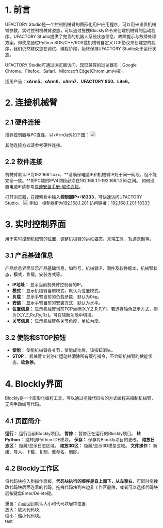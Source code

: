 # 1. 前言
UFACTORY Studio是一个控制机械臂的图形化用户应用程序，可以用来设置机械臂参数，实时控制机械臂姿态，可以通过拖拽Blockly命令来创建机械臂的运动程序。UFACTORY Studio提供了完善的机器人系统状态信息、故障提示与故障处理方案，即使您通过Python SDK/C++/ROS或机械臂自定义TCP协议来创建您的程序，我们仍然建议您在调试、编程阶段，始终保持UFACTORY Studio处于运行状态。    

UFACTORY Studio可通过浏览器访问，现已兼容的浏览器有：Google Chrome、Firefox、Safari、Microsoft Edge(Chromium内核)。   

适用产品：**xArm5、xArm6、xArm7、UFACTORY 850、Lite6。**
# 2. 连接机械臂
## 2.1 硬件连接
推荐控制器与PC直连，以xArm为例如下图： 
![](./assets/product_info_cn.png)



其他连接方式请参考硬件连接。

## 2.2 软件连接
机械臂默认IP为192.168.1.xxx，**请确保电脑IP和机械臂IP处于同一网段，但不能完全一致。**即PC端的IPV4网段必须在192.168.1.1-192.168.1.255之间。
如何设置电脑IP请参考[快速安装手册-软件连接](https://www.cn.ufactory.cc/_files/ugd/896670_96742aa662884c389854f66dad3c4cbe.pdf)。   

打开浏览器，在搜索栏中输入**控制器IP+:18333**，可快速访问UFACTORY Studio。 
![](./assets/ufactory_studio_cn.jpg)
例如：控制器IP为192.168.1.201
访问链接：<u>192.168.1.201:18333</u></br>


# 3. 实时控制界面
用于实时控制机械臂的位置，调整机械臂的运动姿态，末端工具，轨迹录制等。
## 3.1 产品基础信息
产品信息界面显示产品基础信息，如型号，机械臂IP，固件及软件版本，机械臂状态，模式，负载，安装方式等。
* **IP地址：** 显示当前机械臂控制器的IP。  
* **模式：** 显示机械臂当前模式，默认为位置模式。  
* **负载：** 显示手臂当前的负载参数，默认为0kg。  
* **安装：** 显示手臂当前的安装方式，默认为水平。 
* **位置信息：** 显示机械臂当前TCP坐标[X,Y,Z,R,P,Y]。若选择轴角显示方式，则为[X,Y,Z,Rx,Ry,Rz]。可在辅助功能中切换。     
* **关节信息：** 显示机械臂各关节角度，单位为度。

## 3.2 使能和STOP按钮
* **使能：** 使能机械臂各关节，使能成功后，该按钮消失。  
* **STOP：** 机械臂立刻停止运动并清除所有缓存指令，不会断机械臂的使能状态。**软急停。**
# 4. Blockly界面
Blockly是一个图形化编程工具，可以通过拖拽代码块的方式编程来控制机械臂，无需手动编写代码。
## 4.1 页面简介
 **运行：** 运行当前Blockly项目。
**暂停：** 暂停正在运行的Blockly项目。
**转Python：** 跳转到Python IDE模块。
**保存：** 保存对Blockly项目的更改。
**缩放日志区：** 隐藏/显示日志区域。
**缩放3D区：** 隐藏/显示3D模型区域。
**文件操作：** 新建、导入、下载、复制、重命名、删除。
## 4.2 Blockly工作区
将代码块拖入到操作面板，**代码块执行的顺序是自上而下，从左至右**，可同时拖拽改代码块后面连着的代码。拖拽代码块到左边非工作区删除，或者可以选择代码块后按键盘Enter/Delete键。

重置：页面回到默认大小和代码块居中位置.  
放大：放大代码块.  
缩小：缩小代码块。  
test

